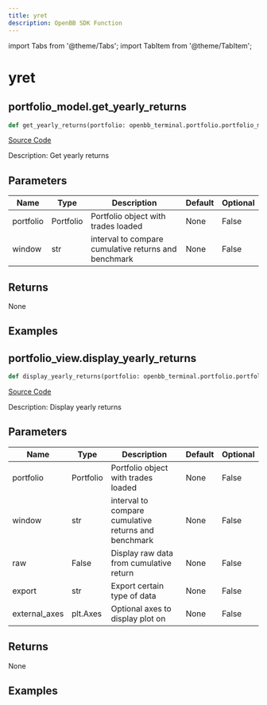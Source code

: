 ```yaml
---
title: yret
description: OpenBB SDK Function
---
```


import Tabs from '@theme/Tabs';
import TabItem from '@theme/TabItem';

# yret

<Tabs>
<TabItem value="model" label="Model" default>

## portfolio_model.get_yearly_returns

```python title='openbb_terminal/portfolio/portfolio_model.py'
def get_yearly_returns(portfolio: openbb_terminal.portfolio.portfolio_model.PortfolioModel, window: str) -> None:
```
[Source Code](https://github.com/OpenBB-finance/OpenBBTerminal/tree/main/openbb_terminal/portfolio/portfolio_model.py#L1851)

Description: Get yearly returns

## Parameters

| Name | Type | Description | Default | Optional |
| ---- | ---- | ----------- | ------- | -------- |
| portfolio | Portfolio | Portfolio object with trades loaded | None | False |
| window | str | interval to compare cumulative returns and benchmark | None | False |

## Returns

None

## Examples



</TabItem>
<TabItem value="view" label="View">

## portfolio_view.display_yearly_returns

```python title='openbb_terminal/portfolio/portfolio_view.py'
def display_yearly_returns(portfolio: openbb_terminal.portfolio.portfolio_model.PortfolioModel, window: str, raw: bool, export: str, external_axes: Union[matplotlib.axes._axes.Axes, NoneType]) -> None:
```
[Source Code](https://github.com/OpenBB-finance/OpenBBTerminal/tree/main/openbb_terminal/portfolio/portfolio_view.py#L289)

Description: Display yearly returns

## Parameters

| Name | Type | Description | Default | Optional |
| ---- | ---- | ----------- | ------- | -------- |
| portfolio | Portfolio | Portfolio object with trades loaded | None | False |
| window | str | interval to compare cumulative returns and benchmark | None | False |
| raw | False | Display raw data from cumulative return | None | False |
| export | str | Export certain type of data | None | False |
| external_axes | plt.Axes | Optional axes to display plot on | None | False |

## Returns

None

## Examples



</TabItem>
</Tabs>